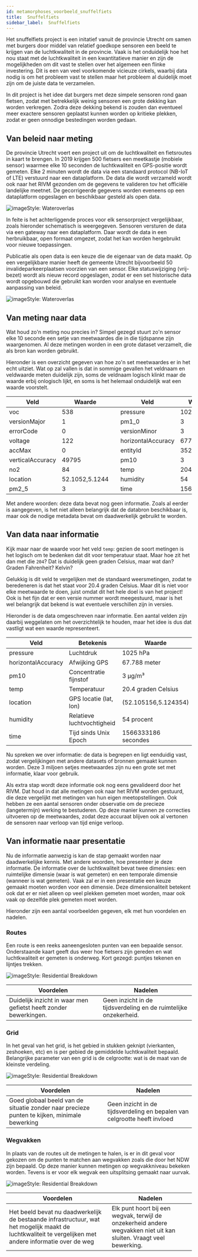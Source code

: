```yaml
---
id: metamorphoses_voorbeeld_snuffelfiets
title:  Snuffelfiets
sidebar_label:  Snuffelfiets
---
```


Het snuffelfiets project is een initatief vanuit de provincie Utrecht om samen met burgers door middel van relatief goedkope sensoren een beeld te krijgen van de luchtkwaliteit in de provincie. Vaak is het onduidelijk hoe het nou staat met de luchtkwaliteit in een kwantitatieve manier en zijn de mogelijkheden om dit vast te stellen over het algemeen een flinke investering. Dit is een van veel voorkomende vicieuze cirkels, waarbij data nodig is om het probleem vast te stellen maar het probleem al duidelijk moet zijn om de juiste data te verzamelen.

In dit project is het idee dat burgers met deze simpele sensoren rond gaan fietsen, zodat met betrekkelijk weinig sensoren een grote dekking kan worden verkregen. Zodra deze dekking bekend is zouden dan eventueel meer exactere sensoren geplaatst kunnen worden op kritieke plekken, zodat er geen onnodige bestedingen worden gedaan.

## Van beleid naar meting

De provincie Utrecht voert een project uit om de luchtkwaliteit en fietsroutes in kaart te brengen. In 2019 krijgen 500 fietsers een meetkastje (mobiele sensor) waarmee elke 10 seconden de luchtkwaliteit en GPS-positie wordt gemeten. Elke 2 minuten wordt de data via een standaard protocol (NB-IoT of LTE) verstuurd naar een dataplatform. De data die wordt verzameld wordt ook naar het RIVM gezonden om de gegevens te valideren tov het officiële landelijke meetnet. De gecorrigeerde gegevens worden eveneens op een dataplatform opgeslagen en beschikbaar gesteld als open data.

<img class="imageStyle shadowing" src="/docs/assets/Kookboek/Voorbeeld_2_image1.png" target="_blank" alt="imageStyle: Wateroverlas"/>

In feite is het achterliggende proces voor elk sensorproject vergelijkbaar, zoals hieronder schematisch is weergegeven. Sensoren versturen de data via een gateway naar een dataplatform. Daar wordt de data in een herbruikbaar, open formaat omgezet, zodat het kan worden hergebruikt voor nieuwe toepassingen. 

Publicatie als open data is een keuze die de eigenaar van de data maakt. Op een vergelijkbare manier heeft de gemeente Utrecht bijvoorbeeld 50 invalideparkeerplaatsen voorzien van een sensor. Elke statuswijziging (vrij-bezet) wordt als nieuw record opgeslagen, zodat er een set historische data wordt opgebouwd die gebruikt kan worden voor analyse en eventuele aanpassing van beleid.

<img class="imageStyle shadowing" src="/docs/assets/Kookboek/Voorbeeld_2_image2.png" target="_blank" alt="imageStyle: Wateroverlas"/>

## Van meting naar data

Wat houd zo'n meting nou precies in? Simpel gezegd stuurt zo'n sensor elke 10 seconde een setje van meetwaardes die in die tijdspanne zijn waargenomen. Al deze metingen worden in een grote dataset verzamelt, die als bron kan worden gebruikt.

Hieronder is een overzicht gegeven van hoe zo'n set meetwaardes er in het echt uitziet. Wat op zal vallen is dat in sommige gevallen het veldnaam en veldwaarde meten duidelijk zijn, soms de veldnaam logisch klinkt maar de waarde erbij onlogisch lijkt, en soms is het helemaal onduidelijk wat een waarde voorstelt. 

| Veld | Waarde |   | Veld | Waarde |
| ---- | ------ |---| ---- | ------ |
| voc | 538 || pressure | 1025 |
| versionMajor | 1 || pm1_0 | 3 |
| errorCode | 0 || versionMinor | 3 |
| voltage | 122 || horizontalAccuracy | 67788 |
| accMax | 0 || entityId | 352...447 |
| verticalAccuracy | 49795 || pm10 | 3 |
| no2 | 84 || temp | 204 |
| location | 52.1052,5.1244 || humidity | 54 |
| pm2_5 | 3 || time | 1566333186 |

Met andere woorden: deze data bevat nog geen informatie. Zoals al eerder is aangegeven, is het niet alleen belangrijk dat de databron beschikbaar is, maar ook de nodige metadata bevat om daadwerkelijk gebruikt te worden.

## Van data naar informatie

Kijk maar naar de waarde voor het veld `temp`: gezien de soort metingen is het logisch om te bedenken dat dit voor temperatuur staat. Maar hoe zit het dan met die `204`? Dat is duidelijk geen graden Celsius, maar wat dan? Graden Fahrenheit? Kelvin? 

Gelukkig is dit veld te vergelijken met de standaard weersmetingen, zodat te beredeneren is dat het staat voor 20.4 graden Celsius. Maar dit is niet voor elke meetwaarde te doen, juist omdat dit het hele doel is van het project! Ook is het fijn dat er een versie nummer wordt meegestuurd, maar is het wel belangrijk dat bekend is wat eventuele verschillen zijn in versies.

Hieronder is de data omgeschreven naar informatie. Een aantal velden zijn daarbij weggelaten om het overzichtelijk te houden, maar het idee is dus dat vastligt wat een waarde representeert.

| Veld | Betekenis | Waarde |
| ---- | --------- | ------ |
| pressure | Luchtdruk | 1025 hPa |
| horizontalAccuracy | Afwijking GPS | 67.788 meter |
| pm10 | Concentratie fijnstof | 3 µg/m³ |
| temp | Temperatuur | 20.4 graden Celsius |
| location | GPS locatie (lat, lon)| (52.105156,5.124354) |
| humidity | Relatieve luchtvochtigheid | 54 procent |
| time | Tijd sinds Unix Epoch | 1566333186 secondes |

Nu spreken we over informatie: de data is begrepen en ligt eenduidig vast, zodat vergelijkingen met andere datasets of bronnen gemaakt kunnen worden. Deze 3 miljoen setjes meetwaardes zijn nu een grote set met informatie, klaar voor gebruik.

Als extra stap wordt deze informatie ook nog eens gevalideerd door het RIVM. Dat houd in dat alle metingen ook naar het RIVM worden gestuurd, die deze vergelijkt met metingen van hun eigen meetopstellingen. Ook hebben ze een aantal sensoren onder observatie om de precieze (langetermijn) werking te bestuderen. Op deze manier kunnen ze correcties uitvoeren op de meetwaardes, zodat deze accuraat blijven ook al vertonen de sensoren naar verloop van tijd enige verloop. 

## Van informatie naar presentatie

Nu de informatie aanwezig is kan de stap gemaakt worden naar daadwerkelijke kennis. Met andere woorden, hoe presenteer je deze informatie. De informatie over de luchtkwaliteit bevat twee dimensies: een ruimtelijke dimensie (waar is wat gemeten) en een temporale dimensie (wanneer is wat gemeten). Vaak zal er in een presentatie een keuze gemaakt moeten worden voor een dimensie. Deze dimensionaliteit betekent ook dat er er niet alleen op veel plekken gemeten moet worden, maar ook vaak op dezelfde plek gemeten moet worden.

Hieronder zijn een aantal voorbeelden gegeven, elk met hun voordelen en nadelen. 

### Routes

Een route is een reeks aaneengesloten punten van een bepaalde sensor. Onderstaande kaart geeft dus weer hoe fietsers zijn gereden en wat luchtkwaliteit er gemeten is onderweg. Kort gezegd: puntjes tekenen en lijntjes trekken.

<img class="imageStyle shadowing" src="/docs/assets/Kookboek/kookboek_example_snuffelfiets_routes.png" target="_blank" alt="imageStyle: 
Residential Breakdown"/>

| Voordelen | Nadelen |
| - | - |
| Duidelijk inzicht in waar men gefietst heeft zonder bewerkingen. | Geen inzicht in de tijdsverdeling en de ruimtelijke onzekerheid. |

### Grid

In het geval van het grid, is het gebied in stukken geknipt (vierkanten, zeshoeken, etc) en is per gebied de gemiddelde luchtkwaliteit bepaald. Belangrijke parameter van een grid is de celgrootte: wat is de maat van de kleinste verdeling.

<img class="imageStyle shadowing" src="/docs/assets/Kookboek/kookboek_example_snuffelfiets_grid.png" target="_blank" alt="imageStyle: Residential Breakdown"/>

| Voordelen | Nadelen |
| - | - |
| Goed globaal beeld van de situatie zonder naar precieze punten te kijken, minimale bewerking | Geen inzicht in de tijdsverdeling en bepalen van celgrootte heeft invloed |

### Wegvakken

In plaats van de routes uit de metingen te halen, is er in dit geval voor gekozen om de punten te matchen aan wegvakken zoals die door het NDW zijn bepaald. Op deze manier kunnen metingen op wegvakkniveau bekeken worden. Tevens is er voor elk wegvak een uitsplitsing gemaakt naar uurvak.

<img class="imageStyle shadowing" src="/docs/assets/Kookboek/kookboek_example_snuffelfiets_wegvak.png" target="_blank" alt="imageStyle: Residential Breakdown"/>

| Voordelen | Nadelen |
| - | - |
| Het beeld bevat nu daadwerkelijk de bestaande infrastructuur, wat het mogelijk maakt de luchtkwaliteit te vergelijken met andere informatie over de weg | Elk punt hoort bij een wegvak, terwijl de onzekerheid andere wegvakken niet uit kan sluiten. Vraagt veel bewerking. |
